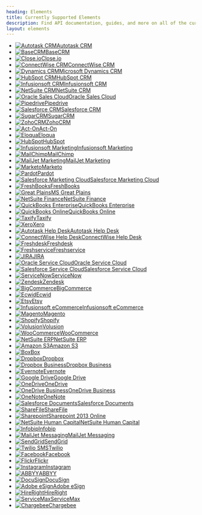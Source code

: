 ```yaml
---
heading: Elements
title: Currently Supported Elements
description: Find API documentation, guides, and more on all of the currently supported Elements.
layout: elements
---
```


* [![Autotask CRM](/assets/img/element-logos/autotask.png)Autotask CRM](./elements/autotask-crm/index.html)
* [![BaseCRM](/assets/img/element-logos/basecrm.png)BaseCRM](./elements/basecrm/index.html)
* [![Close.io](/assets/img/element-logos/closeio.png)Close.io](./elements/closeio/index.html)
* [![ConnectWise CRM](/assets/img/element-logos/connectwise.png)ConnectWise CRM](./elements/connectwise-crm/index.html)
* [![Dynamics CRM](/assets/img/element-logos/dynamicscrm.png)Microsoft Dynamics CRM](./elements/dynamicscrm/index.html)
* [![HubSpot CRM](/assets/img/element-logos/hubspot.png)HubSpot CRM](./elements/hubspot-crm/index.html)
* [![Infusionsoft CRM](/assets/img/element-logos/infusionsoft.png)Infusionsoft CRM](./elements/infusionsoft-crm/index.html)
* [![NetSuite CRM](/assets/img/element-logos/netsuite.png)NetSuite CRM](./elements/netsuite-crm/index.html)
* [![Oracle Sales Cloud](/assets/img/element-logos/oraclesalescloud.png)Oracle Sales Cloud](./elements/oraclesalescloud/index.html)
* [![Pipedrive](/assets/img/element-logos/pipedrive.png)Pipedrive](./elements/pipedrive/index.html)
* [![Salesforce CRM](/assets/img/element-logos/salesforce.png)Salesforce CRM](./elements/salesforce/index.html)
* [![SugarCRM](/assets/img/element-logos/sugarcrm.png)SugarCRM](./elements/sugarcrm/index.html)
* [![ZohoCRM](/assets/img/element-logos/zohocrm.png)ZohoCRM](./elements/zohocrm/index.html)
* [![Act-On](/assets/img/element-logos/acton.png)Act-On](./elements/acton/index.html)
* [![Eloqua](/assets/img/element-logos/eloqua.png)Eloqua](./elements/eloqua/index.html)
* [![HubSpot](/assets/img/element-logos/hubspot.png)HubSpot](./elements/hubspot/index.html)
* [![Infusionsoft Marketing](/assets/img/element-logos/infusionsoft.png)Infusionsoft Marketing](./elements/infusionsoft-marketing/index.html)
* [![MailChimp](/assets/img/element-logos/mailchimp.png)MailChimp](./elements/mailchimp/index.html)
* [![MailJet Marketing](/assets/img/element-logos/mailjet.png)MailJet Marketing](./elements/mailjet-marketing/index.html)
* [![Marketo](/assets/img/element-logos/marketo.png)Marketo](./elements/marketo/index.html)
* [![Pardot](/assets/img/element-logos/pardot.png)Pardot](./elements/pardot/index.html)
* [![Salesforce Marketing Cloud](/assets/img/element-logos/salesforce.png)Salesforce Marketing Cloud](./elements/salesforce-marketing-cloud/index.html)
* [![FreshBooks](/assets/img/element-logos/freshbooks.png)FreshBooks](./elements/freshbooks/index.html)
* [![Great Plains](/assets/img/element-logos/greatplains.png)MS Great Plains](./elements/greatplains/index.html)
* [![NetSuite Finance](/assets/img/element-logos/netsuite.png)NetSuite Finance](./elements/netsuite-finance/index.html)
* [![QuickBooks Enterprise](/assets/img/element-logos/quickbooksenterprise.png)QuickBooks Enterprise](./elements/quickbooksenterprise/index.html)
* [![QuickBooks Online](/assets/img/element-logos/quickbooksonline.png)QuickBooks Online](./elements/quickbooksonline/index.html)
* [![Taxify](/assets/img/element-logos/taxify.png)Taxify](./elements/taxify/index.html)
* [![Xero](/assets/img/element-logos/xero.png)Xero](./elements/xero/index.html)
* [![Autotask Help Desk](/assets/img/element-logos/autotask.png)Autotask Help Desk](./elements/autotask-helpdesk/index.html)
* [![ConnectWise Help Desk](/assets/img/element-logos/connectwise.png)ConnectWise Help Desk](./elements/connectwise-helpdesk/index.html)
* [![Freshdesk](/assets/img/element-logos/freshdesk.png)Freshdesk](./elements/freshdesk/index.html)
* [![Freshservice](/assets/img/element-logos/freshservice.png)Freshservice](./elements/freshservice/index.html)
* [![JIRA](/assets/img/element-logos/jira.png)JIRA](./elements/jira/index.html)
* [![Oracle Service Cloud](/assets/img/element-logos/oracleservicecloud.png)Oracle Service Cloud](./elements/oracleservicecloud/index.html)
* [![Salesforce Service Cloud](/assets/img/element-logos/salesforce.png)Salesforce Service Cloud](./elements/salesforce-service-cloud/index.html)
* [![ServiceNow](/assets/img/element-logos/servicenow.png)ServiceNow](./elements/servicenow/index.html)
* [![Zendesk](/assets/img/element-logos/zendesk.png)Zendesk](./elements/zendesk/index.html)
* [![BigCommerce](/assets/img/element-logos/bigcommerce.png)BigCommerce](./elements/bigcommerce/index.html)
* [![Ecwid](/assets/img/element-logos/ecwid.png)Ecwid](./elements/ecwid/index.html)
* [![Etsy](/assets/img/element-logos/etsy.png)Etsy](./elements/etsy/index.html)
* [![Infusionsoft eCommerce](/assets/img/element-logos/infusionsoft.png)Infusionsoft eCommerce](./elements/infusionsoft-ecommerce/index.html)
* [![Magento](/assets/img/element-logos/magento.png)Magento](./elements/magento/index.html)
* [![Shopify](/assets/img/element-logos/shopify.png)Shopify](./elements/shopify/index.html)
* [![Volusion](/assets/img/element-logos/volusion.png)Volusion](./elements/volusion/index.html)
* [![WooCommerce](/assets/img/element-logos/woocommerce.png)WooCommerce](./elements/woocommerce/index.html)
* [![NetSuite ERP](/assets/img/element-logos/netsuite.png)NetSuite ERP](./elements/netsuite-erp/index.html)
* [![Amazon S3](/assets/img/element-logos/amazons3.png)Amazon S3](./elements/amazons3/index.html)
* [![Box](/assets/img/element-logos/box.png)Box](./elements/box/index.html)
* [![Dropbox](/assets/img/element-logos/dropbox.png)Dropbox](./elements/dropbox/index.html)
* [![Dropbox Business](/assets/img/element-logos/dropbox.png)Dropbox Business](./elements/dropbox-business/index.html)
* [![Evernote](/assets/img/element-logos/evernote.png)Evernote](./elements/evernote/index.html)
* [![Google Drive](/assets/img/element-logos/googledrive.png)Google Drive](./elements/googledrive/index.html)
* [![OneDrive](/assets/img/element-logos/onedrive.png)OneDrive](./elements/onedrive/index.html)
* [![OneDrive Business](/assets/img/element-logos/onedrivebusiness.png)OneDrive Business](./elements/onedrivebusiness/index.html)
* [![OneNote](/assets/img/element-logos/onenote.png)OneNote](./elements/onenote/index.html)
* [![Salesforce Documents](/assets/img/element-logos/salesforce.png)Salesforce Documents](./elements/salesforce-documents/index.html)
* [![ShareFile](/assets/img/element-logos/sharefile.png)ShareFile](./elements/sharefile/index.html)
* [![Sharepoint](/assets/img/element-logos/sharepoint.png)Sharepoint 2013 Online](./elements/sharepoint/index.html)
* [![NetSuite Human Capital](/assets/img/element-logos/netsuite.png)NetSuite Human Capital](./elements/netsuite-human-capital/index.html)
* [![Infobip](/assets/img/element-logos/infobip.png)Infobip](./elements/infobip/index.html)
* [![MailJet Messaging](/assets/img/element-logos/mailjet.png)MailJet Messaging](./elements/mailjet-messaging/index.html)
* [![SendGrid](/assets/img/element-logos/sendgrid.png)SendGrid](./elements/sendgrid/index.html)
* [![Twilio SMS](/assets/img/element-logos/twilio.png)Twilio](./elements/twilio/index.html)
* [![Facebook](/assets/img/element-logos/facebook.png)Facebook](./elements/facebook/index.html)
* [![Flickr](/assets/img/element-logos/flickr.png)Flickr](./elements/flickr/index.html)
* [![Instagram](/assets/img/element-logos/instagram.png)Instagram](./elements/instagram/index.html)
* [![ABBYY](/assets/img/element-logos/abbyy.png)ABBYY](./elements/abbyy/index.html)
* [![DocuSign](/assets/img/element-logos/docusign.png)DocuSign](./elements/docusign/index.html)
* [![Adobe eSign](/assets/img/element-logos/adobeesign.png)Adobe eSign](./elements/adobe-esign/index.html)
* [![HireRight](/assets/img/element-logos/hireright.png)HireRight](./elements/hireright/index.html)
* [![ServiceMax](/assets/img/element-logos/servicemax.png)ServiceMax](./elements/servicemax/index.html)
* [![Chargebee](/assets/img/element-logos/chargebee.png)Chargebee](./elements/chargebee/index.html)
